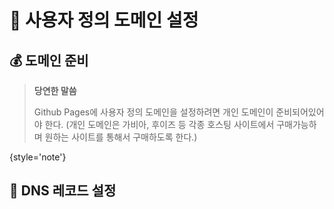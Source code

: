 # 🔗 사용자 정의 도메인 설정

## 💰 도메인 준비

> **당연한 말씀**
> 
> Github Pages에 사용자 정의 도메인을 설정하려면 개인 도메인이 준비되어있어야 한다.
> (개인 도메인은 가비아, 후이즈 등 각종 호스팅 사이트에서 구매가능하며 원하는 사이트를 통해서 구매하도록 한다.)
>
{style='note'}



## 🔧 DNS 레코드 설정


[//]: # ()
[//]: # (<tldr>)

[//]: # (https://docs.github.com/ko/pages/configuring-a-custom-domain-for-your-github-pages-site/managing-a-custom-domain-for-your-github-pages-site#dns-records-for-your-custom-domain)

[//]: # (</tldr>)
